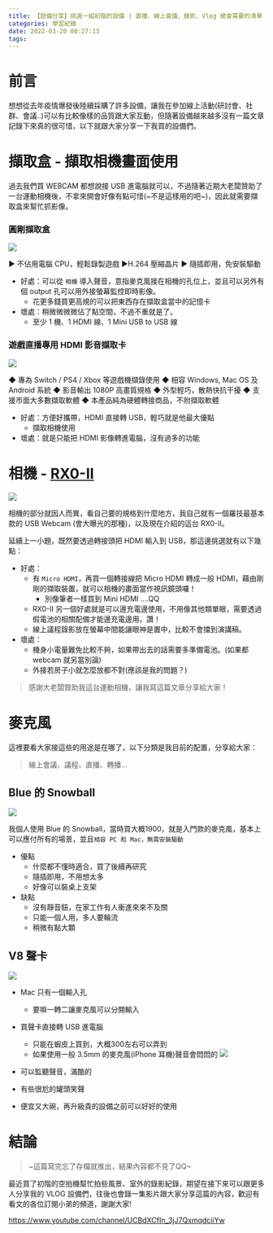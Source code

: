 ```yaml
---
title: 【設備分享】挑選一組初階的設備 | 直播、線上會議、錄影、Vlog 總會需要的清單
categories: 學習紀錄
date: 2022-03-20 00:27:13
tags:
---
```




# 前言

想想從去年疫情爆發後陸續採購了許多設備，讓我在參加線上活動(研討會、社群、會議..)可以有比較像樣的品質跟大家互動，但隨著設備越來越多沒有一篇文章記錄下來真的很可惜，以下就跟大家分享一下我買的設備們。

<!-- more -->

# 擷取盒 - 擷取相機畫面使用


過去我們買 WEBCAM 都想說接 USB 進電腦就可以，不過隨著近期大老闆贊助了一台運動相機後，不拿來開會好像有點可惜(~不是這樣用的吧~)，因此就需要擷取盒來幫忙抓影像。
### 圓剛擷取盒

![](https://nijialin.com/images/2022/video-format/0.png)

▶ 不佔用電腦 CPU，輕鬆錄製遊戲
▶H.264 壓縮晶片
▶ 隨插即用，免安裝驅動

- 好處：可以從 `相機` 導入聲音，意指麥克風接在相機的孔位上，並且可以另外有個 output 孔可以用外接螢幕監控即時影像。
  - 花更多錢買更高規的可以把東西存在擷取盒當中的記憶卡
- 壞處：稍微微微微佔了點空間，不過不重就是了。
  - 至少 1 機、1 HDMI 線、1 Mini USB to USB 線

### 遊戲直播專用 HDMI 影音擷取卡

![](https://nijialin.com/images/2022/video-format/1.png)

◆ 專為 Switch / PS4 / Xbox 等遊戲機擷錄使用
◆ 相容 Windows, Mac OS 及 Android 系統
◆ 影音輸出 1080P 高畫質規格
◆ 外型輕巧，散熱快抗干擾
◆ 支援市面大多數擷取軟體
◆ 本產品純為硬體轉接商品，不附擷取軟體

- 好處：方便好攜帶，HDMI 直接轉 USB，輕巧就是他最大優點
  - 擷取相機使用
- 壞處：就是只能把 HDMI 影像轉進電腦，沒有過多的功能

# 相機 - [RX0-II](https://www.sony.com.tw/zh/electronics/cyber-shot-compact-cameras/dsc-rx0m2)

![](https://nijialin.com/images/2022/video-format/2.png)

相機的部分就因人而異，看自己要的規格到什麼地方，我自己就有一個羅技最基本款的 USB Webcam (會大曝光的那種)，以及現在介紹的這台 RX0-II。

延續上一小題，既然要透過轉接頭把 HDMI 輸入到 USB，那這邊挑選就有以下幾點：

- 好處：
  - 有 `Micro HDMI`，再買一個轉接線把 Micro HDMI 轉成一般 HDMI，藉由剛剛的擷取裝置，就可以相機的畫面當作視訊鏡頭囉！
    - 別像筆者一樣買到 Mini HDMI ....QQ
  - RX0-II 另一個好處就是可以邊充電邊使用，不用像其他類單眼，需要透過假電池的相關配備才能邊充電邊用，讚！
  - 線上議程錄影放在螢幕中間能讓眼神是置中，比較不會擋到演講稿。
- 壞處：
  - 機身小電量難免比較不夠，如果帶出去的話需要多準備電池。(如果都 webcam 就另當別論)
  - 外接若房子小就怎麼放都不對(應該是我的問題？)

> 感謝大老闆贊助我這台運動相機，讓我寫這篇文章分享給大家！

# 麥克風

這裡要看大家接這些的用途是在哪了，以下分類是我目前的配置，分享給大家：

> 線上會議、議程、直播、轉播...

##  Blue 的 Snowball

![](https://nijialin.com/images/2022/video-format/4.png)

我個人使用 Blue 的 Snowball，當時買大概1900，就是入門款的麥克風，基本上可以應付所有的場景，並且`相容 PC 和 Mac，無需安裝驅動`

- 優點
  - 什麼都不懂時適合，買了後續再研究
  - 隨插即用，不用想太多
  - 好像可以裝桌上支架
- 缺點
  - 沒有靜音鈕，在家工作有人衝進來來不及關
  - 只能一個人用，多人要輪流
  - 稍微有點大顆

##  V8 聲卡

![](https://nijialin.com/images/2022/video-format/1.JPG)

- Mac 只有一個輸入孔
  - 要嘛一轉二讓麥克風可以分開輸入
- 買聲卡直接轉 USB 進電腦
  - 只能在蝦皮上買到，大概300左右可以弄到
  - 如果使用一般 3.5mm 的麥克風(iPhone 耳機)聲音會悶悶的
![](https://nijialin.com/images/2022/video-format/3.png)

- 可以監聽聲音，滿酷的
- 有些很尬的罐頭笑聲
- 便宜又大碗，再升級貴的設備之前可以好好的使用

# 結論

> ~這篇寫完忘了存檔就推出，結果內容都不見了QQ~

最近買了初階的空拍機幫忙拍些風景、室外的錄影紀錄，期望在接下來可以跟更多人分享我的 VLOG 設備們，往後也會錄一集影片跟大家分享這篇的內容，歡迎有看文的各位訂閱小弟的頻道，謝謝大家!

https://www.youtube.com/channel/UCBdXCfIn_3jJ7QxmqdciiYw